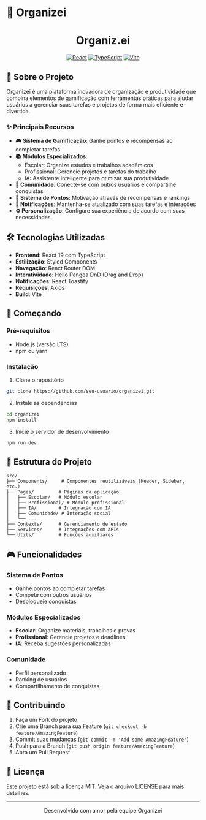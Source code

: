 
# 🎯 Organizei

<div align="center">
 <h1>Organiz.ei</h1>
  
  [![React](https://img.shields.io/badge/React-19-blue?style=for-the-badge&logo=react)](https://reactjs.org/)
  [![TypeScript](https://img.shields.io/badge/TypeScript-5.7-blue?style=for-the-badge&logo=typescript)](https://www.typescriptlang.org/)
  [![Vite](https://img.shields.io/badge/Vite-6.2-purple?style=for-the-badge&logo=vite)](https://vitejs.dev/)
</div>

## 📱 Sobre o Projeto

Organizei é uma plataforma inovadora de organização e produtividade que combina elementos de gamificação com ferramentas práticas para ajudar usuários a gerenciar suas tarefas e projetos de forma mais eficiente e divertida.

### ✨ Principais Recursos

- **🎮 Sistema de Gamificação**: Ganhe pontos e recompensas ao completar tarefas
- **📚 Módulos Especializados**:
  - Escolar: Organize estudos e trabalhos acadêmicos
  - Profissional: Gerencie projetos e tarefas do trabalho
  - IA: Assistente inteligente para otimizar sua produtividade
- **👥 Comunidade**: Conecte-se com outros usuários e compartilhe conquistas
- **🎯 Sistema de Pontos**: Motivação através de recompensas e rankings
- **🔔 Notificações**: Mantenha-se atualizado com suas tarefas e interações
- **⚙️ Personalização**: Configure sua experiência de acordo com suas necessidades

## 🛠️ Tecnologias Utilizadas

- **Frontend**: React 19 com TypeScript
- **Estilização**: Styled Components
- **Navegação**: React Router DOM
- **Interatividade**: Hello Pangea DnD (Drag and Drop)
- **Notificações**: React Toastify
- **Requisições**: Axios
- **Build**: Vite

## 🚀 Começando

### Pré-requisitos

- Node.js (versão LTS)
- npm ou yarn

### Instalação

1. Clone o repositório
```bash
git clone https://github.com/seu-usuario/organizei.git
```

2. Instale as dependências
```bash
cd organizei
npm install
```

3. Inicie o servidor de desenvolvimento
```bash
npm run dev
```

## 📁 Estrutura do Projeto

```
src/
├── Components/     # Componentes reutilizáveis (Header, Sidebar, etc.)
├── Pages/         # Páginas da aplicação
│   ├── Escolar/   # Módulo escolar
│   ├── Profissional/ # Módulo profissional
│   ├── IA/        # Integração com IA
│   ├── Comunidade/ # Interação social
│   └── ...
├── Contexts/      # Gerenciamento de estado
├── Services/      # Integrações com APIs
└── Utils/         # Funções auxiliares
```

## 🎮 Funcionalidades

### Sistema de Pontos
- Ganhe pontos ao completar tarefas
- Compete com outros usuários
- Desbloqueie conquistas

### Módulos Especializados
- **Escolar**: Organize materiais, trabalhos e provas
- **Profissional**: Gerencie projetos e deadlines
- **IA**: Receba sugestões personalizadas

### Comunidade
- Perfil personalizado
- Ranking de usuários
- Compartilhamento de conquistas

## 🤝 Contribuindo

1. Faça um Fork do projeto
2. Crie uma Branch para sua Feature (`git checkout -b feature/AmazingFeature`)
3. Commit suas mudanças (`git commit -m 'Add some AmazingFeature'`)
4. Push para a Branch (`git push origin feature/AmazingFeature`)
5. Abra um Pull Request

## 📝 Licença

Este projeto está sob a licença MIT. Veja o arquivo [LICENSE](LICENSE) para mais detalhes.

---

<div align="center">
  Desenvolvido com amor pela equipe Organizei
</div>

